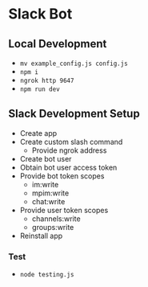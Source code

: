# Slack Bot

## Local Development
- `mv example_config.js config.js`
- `npm i`
- `ngrok http 9647`
- `npm run dev`

## Slack Development Setup
- Create app
- Create custom slash command
  - Provide ngrok address
- Create bot user
- Obtain bot user access token
- Provide bot token scopes
  - im:write
  - mpim:write
  - chat:write
- Provide user token scopes
  - channels:write
  - groups:write
- Reinstall app

### Test
- `node testing.js`
